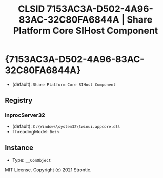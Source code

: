 ﻿---
title: "CLSID 7153AC3A-D502-4A96-83AC-32C80FA6844A | Share Platform Core SIHost Component"
excerpt: What is COM-Object CLSID 7153AC3A-D502-4A96-83AC-32C80FA6844A?
---

# {7153AC3A-D502-4A96-83AC-32C80FA6844A}

* (default): `Share Platform Core SIHost Component`

## Registry


### InprocServer32

* (default): `C:\Windows\system32\twinui.appcore.dll`
* ThreadingModel: `Both`

## Instance

* Type: `__ComObject`

MIT License. Copyright (c) 2021 Strontic.


